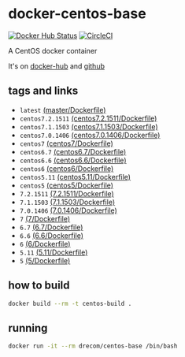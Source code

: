 # docker-centos-base
[![Docker Hub Status](https://dockerbuildbadges.quelltext.eu/status.svg?organization=drecom&repository=centos-base)](https://hub.docker.com/r/drecom/centos-base/)
[![CircleCI](https://circleci.com/gh/drecom/docker-centos-base/tree/master.svg?style=svg)](https://circleci.com/gh/drecom/docker-centos-base/tree/master)

A CentOS docker container

It's on [docker-hub](https://hub.docker.com/r/drecom/centos-base/) and [github](https://github.com/drecom/docker-centos-base/)

## tags and links
* `latest` [(master/Dockerfile)](https://github.com/drecom/docker-centos-base/blob/master/Dockerfile)
* `centos7.2.1511` [(centos7.2.1511/Dockerfile)](https://github.com/drecom/docker-centos-base/blob/centos7.2.1511/Dockerfile)
* `centos7.1.1503` [(centos7.1.1503/Dockerfile)](https://github.com/drecom/docker-centos-base/blob/centos7.1.1503/Dockerfile)
* `centos7.0.1406` [(centos7.0.1406/Dockerfile)](https://github.com/drecom/docker-centos-base/blob/centos7.0.1406/Dockerfile)
* `centos7` [(centos7/Dockerfile)](https://github.com/drecom/docker-centos-base/blob/centos7/Dockerfile)
* `centos6.7` [(centos6.7/Dockerfile)](https://github.com/drecom/docker-centos-base/blob/centos6.7/Dockerfile)
* `centos6.6` [(centos6.6/Dockerfile)](https://github.com/drecom/docker-centos-base/blob/centos6.6/Dockerfile)
* `centos6` [(centos6/Dockerfile)](https://github.com/drecom/docker-centos-base/blob/centos6/Dockerfile)
* `centos5.11` [(centos5.11/Dockerfile)](https://github.com/drecom/docker-centos-base/blob/centos5.11/Dockerfile)
* `centos5` [(centos5/Dockerfile)](https://github.com/drecom/docker-centos-base/blob/centos5/Dockerfile)
* `7.2.1511` [(7.2.1511/Dockerfile)](https://github.com/drecom/docker-centos-base/blob/7.2.1511/Dockerfile)
* `7.1.1503` [(7.1.1503/Dockerfile)](https://github.com/drecom/docker-centos-base/blob/7.1.1503/Dockerfile)
* `7.0.1406` [(7.0.1406/Dockerfile)](https://github.com/drecom/docker-centos-base/blob/7.0.1406/Dockerfile)
* `7` [(7/Dockerfile)](https://github.com/drecom/docker-centos-base/blob/7/Dockerfile)
* `6.7` [(6.7/Dockerfile)](https://github.com/drecom/docker-centos-base/blob/6.7/Dockerfile)
* `6.6` [(6.6/Dockerfile)](https://github.com/drecom/docker-centos-base/blob/6.6/Dockerfile)
* `6` [(6/Dockerfile)](https://github.com/drecom/docker-centos-base/blob/6/Dockerfile)
* `5.11` [(5.11/Dockerfile)](https://github.com/drecom/docker-centos-base/blob/5.11/Dockerfile)
* `5` [(5/Dockerfile)](https://github.com/drecom/docker-centos-base/blob/5/Dockerfile)

## how to build

```sh
docker build --rm -t centos-build .
```

## running

```sh
docker run -it --rm drecom/centos-base /bin/bash
```
